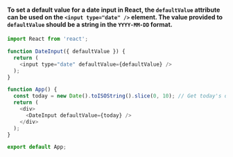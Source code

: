 #### To set a default value for a date input in React, the `defaultValue` attribute can be used on the `<input type="date" />` element. The value provided to `defaultValue` should be a string in the `YYYY-MM-DD` format.

```js
import React from 'react';

function DateInput({ defaultValue }) {
  return (
    <input type="date" defaultValue={defaultValue} />
  );
}

function App() {
  const today = new Date().toISOString().slice(0, 10); // Get today's date in YYYY-MM-DD format
  return (
    <div>
      <DateInput defaultValue={today} />
    </div>
  );
}

export default App;
```